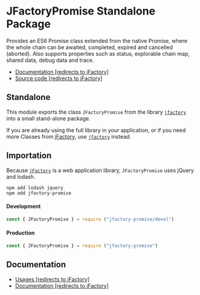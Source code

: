 # JFactoryPromise Standalone Package

Provides an ES6 Promise class extended from the native Promise, where the whole chain can be awaited, completed, expired and cancelled (aborted). Also supports properties such as status, explorable chain map, shared data, debug data and trace.

* [Documentation [redirects to jFactory]](https://github.com/jfactory-es/jfactory/blob/master/docs/JFactoryPromise.md)
* [Source code [redirects to jFactory]](https://github.com/jfactory-es/jfactory/blob/master/src/JFactoryPromise.mjs)

## Standalone

This module exports the class `JFactoryPromise` from the library [`jfactory`](https://www.npmjs.com/package/jfactory) into a small stand-alone package. 

If you are already using the full library in your application, or if you need more Classes from [jFactory](https://github.com/jfactory-es/jfactory), use [`jfactory`](https://www.npmjs.com/package/jfactory) instead. 

## Importation

Because [`jFactory`](https://github.com/jfactory-es/jfactory) is a web application library, `JFactoryPromise` uses jQuery and lodash.

```shell script
npm add lodash jquery 
npm add jfactory-promise
```

#### Development 
```javascript
const { JFactoryPromise } = require ("jfactory-promise/devel")
```

#### Production 
```javascript
const { JFactoryPromise } = require ("jfactory-promise")
```

## Documentation

* [Usages [redirects to jFactory]](https://github.com/jfactory-es/jfactory/blob/master/docs/JFactoryPromise.md#usages)
* [Documentation [redirects to jFactory]](https://github.com/jfactory-es/jfactory/blob/master/docs/JFactoryPromise.md)
